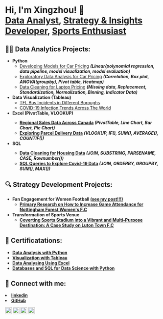 <h1>Hi, I'm Xingzhou! 👋<br/><a href="https://www.linkedin.com/in/xzqian1011/">Data Analyst</a>, <a href="https://www.linkedin.com/posts/xzqian1011_thrilled-to-share-i-have-received-a-distinction-activity-7260678117071929344-wzmK?utm_source=share&utm_medium=member_desktop">Strategy & Insights Developer</a>, <a href="https://www.linkedin.com/in/xzqian1011/">Sports Enthusiast</a></h1>

<h2>👨‍💻 Data Analytics Projects:</h2>

- <b>Python</b>
  - [Developing Models for Car Pricing](https://github.com/Jasonqian123/PortfolioProjects/blob/main/Python/Model%20Development/Developing%20model%20for%20car%20price.ipynb) <b><i>(Linear/polynomial regression, data pipeline, model visualization, model evaluation)</i></b>
  - [Exploratory Data Analysis for Car Pricing](https://github.com/Jasonqian123/PortfolioProjects/blob/main/Python/Exploratary%20Data%20Analysis/Explorary%20Data%20Analysis-car%20pricing.ipynb) <b><i>(Correlation, Box plot, ANOVA(groupby), Pivot table, Heatmap)</i></b>
  - [Data Cleaning for Laptop Pricing](https://github.com/Jasonqian123/PortfolioProjects/blob/main/Python/Data%20Cleaning/laptop%20price%20-%20data%20cleaning.ipynb) <b><i>(Missing data, Replacement, Standardization, Normalization, Binning, Indicator Data)</i></b>
- <b>Data Visualization (Tableau)</b>
  - [TFL Bus Incidents in Different Boroughs](https://public.tableau.com/app/profile/xingzhou.qian/viz/TFLBusSafty_17285750193210/Dashboard1)
  - [COVID-19 Infection Trends Across The World](https://public.tableau.com/app/profile/xingzhou.qian/viz/CovidDashboard_17313603741330/Dashboard1)
- <b>Excel (PivotTable, VLOOKUP)
  - [Regional Sales Data Across Canada](https://github.com/Jasonqian123/PortfolioProjects/tree/main/Excel%20Project) <b><i>(PivotTable, Line Chart, Bar Chart, Pie Chart)</b></i>
  - [Exploring Parcel Delivery Data](https://github.com/Jasonqian123/PortfolioProjects/tree/main/Excel%20Project) <b><i>(VLOOKUP, IF(), SUM(), AVERAGE(), COUNTIF())</b></i>
- <b>SQL 
  - [Data Cleaning for Housing Data](https://github.com/Jasonqian123/PortfolioProjects/blob/main/SQL%20Query/Data%20Cleaning%20query-%20housing%20data.sql) <b><i>(JOIN, SUBSTRING, PARSENAME, CASE, Rownumber())</b></i>
  - [SQL Queries to Explore Covid-19 Data](https://github.com/Jasonqian123/PortfolioProjects/tree/main/SQL%20Query) <b><i>(JOIN, ORDERBY, GROUPBY, SUM(), MAX())</b></i>

<h2>🔍 Strategy Development Projects:</h2>

- <b>Fan Engagement for Women Football <a href="https://www.linkedin.com/posts/xzqian1011_thrilled-to-share-i-have-received-a-distinction-activity-7260678117071929344-wzmK?utm_source=share&utm_medium=member_desktop" target="_blank">(see my post!!!)</a></b>
  - [Primary Research on How to Increase Game Attendance for Nottingham Forest Women's F.C](https://drive.google.com/file/d/18oc8ughW0-61bZOIQkjvFHYaVz3XtA6-/view?usp=drive_link)
- <b>Transformation of Sports Venue</b>
  - [Coverting Sports Stadium into a Vibrant and Multi-Purpose Destination: A Case Study on Luton Town F.C](https://drive.google.com/file/d/1rzaOD-N8GfHtmhLfS7tzpFq7cRZosQad/view?usp=drive_link)

<h2>🏅 Certificatations:</h2>

- <b><a href="https://drive.google.com/file/d/1TFOubJs2dqIL886eGTUjwcXI7go9dm-Y/view?usp=drive_link" target="_blank">Data Analysis with Python</a></b>
- <b><a href="https://drive.google.com/file/d/1E2pymye4nGChunYypehsV7fDB67LZD50/view?usp=sharing" target="_blank">Visualization with Tableau</a></b>
- <b><a href="https://drive.google.com/file/d/11lQJGMbEAcxGyzNa_gr4cpnjGWQar3Yl/view?usp=sharing" target="_blank">Data Analysing Using Excel</a></b>
- <b><a href="https://drive.google.com/file/d/1RCpMuKfEG1czgpUspzpLOzp-Zgw8IsOj/view?usp=drive_link" target="_blank">Databases and SQL for Data Science with Python</a></b>

<h2> 🤳 Connect with me:</h2>
<li><a href="https://www.linkedin.com/in/xzqian1011/" class="icon brands alt fa-linkedin"><span class="label">linkedin</span></a></li>
<li><a href="https://github.com/Jasonqian123" class="icon brands alt fa-github"><span class="label">GitHub</span></a></li>

[<img align="left" alt="JoshMadakor | YouTube" width="22px" src="https://cdn.jsdelivr.net/npm/simple-icons@v3/icons/youtube.svg" />][youtube]
[<img align="left" alt="JoshMadakor | Twitter" width="22px" src="https://cdn.jsdelivr.net/npm/simple-icons@v3/icons/twitter.svg" />][twitter]
[<img align="left" alt="JoshMadakor | LinkedIn" width="22px" src="https://cdn.jsdelivr.net/npm/simple-icons@v3/icons/linkedin.svg" />][linkedin]
[<img align="left" alt="JoshMadakor | Instagram" width="22px" src="https://cdn.jsdelivr.net/npm/simple-icons@v3/icons/instagram.svg" />][instagram]

[twitter]: https://twitter.com/joshmadakor
[youtube]: https://www.youtube.com/c/joshmadakor
[instagram]: https://www.instagram.com/joshmadakor/
[linkedin]: https://linkedin.com/in/joshmadakor

<!--
**joshmadakor1/joshmadakor1** is a ✨ _special_ ✨ repository because its `README.md` (this file) appears on your GitHub profile.

Here are some ideas to get you started:

- 🔭 I’m currently working on ...
- 🌱 I’m currently learning ...
- 👯 I’m looking to collaborate on ...
- 🤔 I’m looking for help with ...
- 💬 Ask me about ...
- 📫 How to reach me: ...
- 😄 Pronouns: ...
- ⚡ Fun fact: ...
-->
